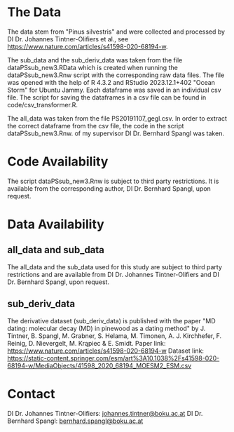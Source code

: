 # The Data

The data stem from "Pinus silvestris" and were collected and processed by DI Dr. Johannes Tintner-Olifiers et al., see https://www.nature.com/articles/s41598-020-68194-w.

The sub_data and the sub_deriv_data was taken from the file dataPSsub_new3.RData which is created when running the dataPSsub_new3.Rnw script with the corresponding raw data files.
The file was opened with the help of R 4.3.2 and RStudio 2023.12.1+402 "Ocean Storm" for Ubuntu Jammy.
Each dataframe was saved in an individual csv file.
The script for saving the dataframes in a csv file can be found in code/csv_transformer.R.

The all_data was taken from the file PS20191107_gegl.csv. In order to extract the correct dataframe from the csv file, the code in the script dataPSsub_new3.Rnw. of my supervisor DI Dr. Bernhard Spangl was taken. 

# Code Availability

The script dataPSsub_new3.Rnw is subject to third party restrictions. It is available from the corresponding author, DI Dr. Bernhard Spangl, upon request.

# Data Availability

## all_data and sub_data

The all_data and the sub_data used for this study are subject to third party restrictions and are available from DI Dr. Johannes Tintner-Olifiers and DI Dr. Bernhard Spangl, upon request.

## sub_deriv_data

The derivative dataset (sub_deriv_data) is published with the paper "MD dating: molecular decay (MD) in pinewood as a dating method" by
J. Tintner, B. Spangl, M. Grabner, S. Helama, M. Timonen, A. J. Kirchhefer, F. Reinig, D. Nievergelt, M. Krąpiec & E. Smidt.
Paper link: https://www.nature.com/articles/s41598-020-68194-w
Dataset link: https://static-content.springer.com/esm/art%3A10.1038%2Fs41598-020-68194-w/MediaObjects/41598_2020_68194_MOESM2_ESM.csv

# Contact
DI Dr. Johannes Tintner-Olifiers: johannes.tintner@boku.ac.at
DI Dr. Bernhard Spangl: bernhard.spangl@boku.ac.at